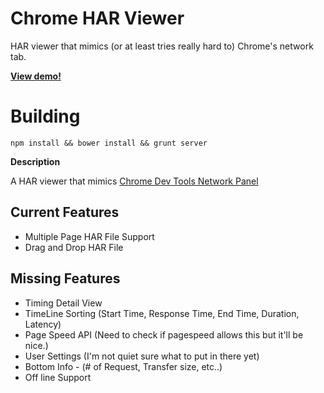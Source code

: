 
# Chrome HAR Viewer

HAR viewer that mimics (or at least tries really hard to) Chrome's network tab.

**[View demo!](https://ericduran.github.com/chromeHAR)**

# Building

```npm install && bower install && grunt server```


**Description**

A HAR viewer that mimics [Chrome Dev Tools Network Panel](https://developers.google.com/chrome-developer-tools/docs/network)


## Current Features
 - Multiple Page HAR File Support
 - Drag and Drop HAR File


## Missing Features
 - Timing Detail View
 - TimeLine Sorting (Start Time, Response Time, End Time, Duration, Latency)
 - Page Speed API (Need to check if pagespeed allows this but it'll be nice.)
 - User Settings (I'm not quiet sure what to put in there yet)
 - Bottom Info - (# of Request, Transfer size, etc..)
 - Off line Support

